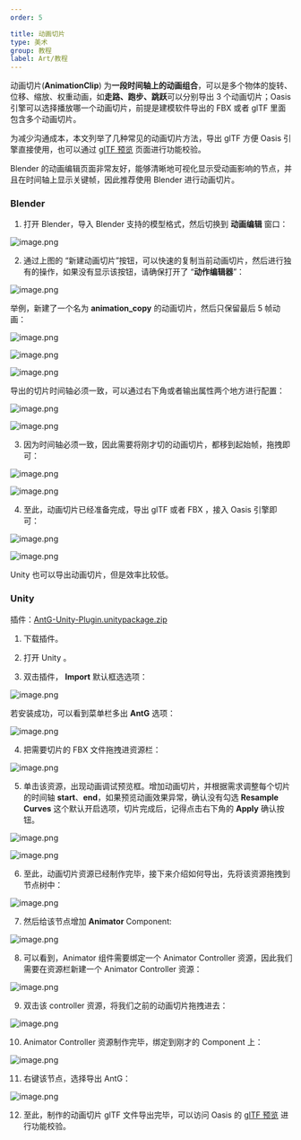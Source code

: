 ```yaml
---
order: 5

title: 动画切片
type: 美术
group: 教程
label: Art/教程
---
```


动画切片(**AnimationClip**) 为**一段时间轴上的动画组合**，可以是多个物体的旋转、位移、缩放、权重动画，如**走路、跑步、跳跃**可以分别导出 3 个动画切片；Oasis 引擎可以选择播放哪一个动画切片，前提是建模软件导出的 FBX 或者 glTF 里面包含多个动画切片。

为减少沟通成本，本文列举了几种常见的动画切片方法，导出 glTF 方便 Oasis 引擎直接使用，也可以通过 [glTF 预览](https://oasisengine.cn/gltf-viewer) 页面进行功能校验。

Blender 的动画编辑页面非常友好，能够清晰地可视化显示受动画影响的节点，并且在时间轴上显示关键帧，因此推荐使用 Blender 进行动画切片。

### Blender

1. 打开 Blender，导入 Blender 支持的模型格式，然后切换到 **动画编辑** 窗口：

![image.png](https://gw.alipayobjects.com/zos/OasisHub/6922d329-6cfa-473d-9fd1-312592e7c307/1622617152228-2c30967c-9203-4ad2-b239-6033cb004bc3.png)

2. 通过上图的 “新建动画切片”按钮，可以快速的复制当前动画切片，然后进行独有的操作，如果没有显示该按钮，请确保打开了 “**动作编辑器**”：

![image.png](https://gw.alipayobjects.com/zos/OasisHub/53cc73a1-17b2-4a4f-ad42-9a8b059fb69c/1622617514416-e0b83cd6-439f-4003-aa23-f85ca0df04dc.png)

举例，新建了一个名为 **animation_copy** 的动画切片，然后只保留最后 5 帧动画：

![image.png](https://gw.alipayobjects.com/zos/OasisHub/fd120209-32a2-4fa1-96d1-a0a1c5c15e25/1622617643472-17314b46-06a6-4368-952a-416814227566.png)

![image.png](https://gw.alipayobjects.com/zos/OasisHub/02947e43-737d-4a56-87e3-e4eda2c4f6d3/1622617795573-fb73aeec-fbb0-4851-9f8a-1a1909b789d8.png)

![image.png](https://gw.alipayobjects.com/zos/OasisHub/5a3b2f6c-3700-4f7e-b187-3863314e416b/1622617813768-69bf92bc-ec55-4b00-9ff8-b7ce324e9526.png)

导出的切片时间轴必须一致，可以通过右下角或者输出属性两个地方进行配置：

![image.png](https://gw.alipayobjects.com/zos/OasisHub/7158a90b-480a-4e24-9be1-5152d9fdf21d/1622617921344-b032018a-3e07-4189-99f6-f76a1157cc85.png)

![image.png](https://gw.alipayobjects.com/zos/OasisHub/7346a75e-4303-4818-b629-ab6c7fadd539/1622617946932-c561c4c6-0f30-466e-859a-f948de54541c.png)

3. 因为时间轴必须一致，因此需要将刚才切的动画切片，都移到起始帧，拖拽即可：

![image.png](https://gw.alipayobjects.com/zos/OasisHub/e8dea5bf-3d29-4ebc-8cde-e44813174639/1622618070076-2d006e34-9dcc-4ead-b97c-c86398b63ba4.png)

![image.png](https://gw.alipayobjects.com/zos/OasisHub/b973b5bf-2068-4e79-ac74-f200c2cf15d4/1622618030553-ac8afb11-cfea-48b7-82e1-9ca1243af167.png)

4. 至此，动画切片已经准备完成，导出 glTF 或者 FBX ，接入 Oasis 引擎即可：

![image.png](https://gw.alipayobjects.com/zos/OasisHub/9e29488b-bbb7-45e7-9385-142b399e39f5/1622618144473-9b9c24eb-2186-408f-8b75-ee41c2bf9dbd.png)

![image.png](https://gw.alipayobjects.com/zos/OasisHub/8013e335-ea1d-4e04-884b-766385810525/1622618286939-c987bfa3-b6a7-46eb-b9cf-f3a7da86bb83.png)

Unity 也可以导出动画切片，但是效率比较低。

### Unity

插件：[AntG-Unity-Plugin.unitypackage.zip](https://www.yuque.com/attachments/yuque/0/2021/zip/381718/1622541632701-4f33e890-5295-4430-8798-d979b8df504f.zip?_lake_card=%7B%22src%22%3A%22https%3A%2F%2Fwww.yuque.com%2Fattachments%2Fyuque%2F0%2F2021%2Fzip%2F381718%2F1622541632701-4f33e890-5295-4430-8798-d979b8df504f.zip%22%2C%22name%22%3A%22AntG-Unity-Plugin.unitypackage.zip%22%2C%22size%22%3A490677%2C%22type%22%3A%22application%2Fzip%22%2C%22ext%22%3A%22zip%22%2C%22status%22%3A%22done%22%2C%22taskId%22%3A%22u4c98eaae-9ce5-43c7-ae94-c26f4ce0c0f%22%2C%22taskType%22%3A%22upload%22%2C%22id%22%3A%22uef3d6075%22%2C%22card%22%3A%22file%22%7D)

1. 下载插件。

2. 打开 Unity 。

3. 双击插件， **Import** 默认框选选项：

![image.png](https://gw.alipayobjects.com/zos/OasisHub/a44674c8-b105-4bfe-b128-46f4685a9758/1622551409520-2797ff27-65e9-4360-aa67-6d8438ec46f7.png)

若安装成功，可以看到菜单栏多出 **AntG** 选项：

![image.png](https://gw.alipayobjects.com/zos/OasisHub/aca2c330-4b8b-44ca-b641-f245b8667e96/1622551587689-1f963ad1-2530-4d5a-b312-25a87e7b99e0.png)

4. 把需要切片的 FBX 文件拖拽进资源栏：

![image.png](https://gw.alipayobjects.com/zos/OasisHub/07feeb22-1cf0-400f-a4d3-3e7f7e45ec5d/1622551819216-1fecbc86-c8e8-4416-82d5-20cd63094fd4.png)

5. 单击该资源，出现动画调试预览框。增加动画切片，并根据需求调整每个切片的时间轴 **start**、**end**，如果预览动画效果异常，确认没有勾选 **Resample Curves** 这个默认开启选项，切片完成后，记得点击右下角的 **Apply** 确认按钮。

![image.png](https://gw.alipayobjects.com/zos/OasisHub/f0de175b-3f2a-4b12-9e45-11df7acfa183/1622552141748-0151be0c-4f6c-40ee-9071-c7bddbc9eb0c.png)

![image.png](https://gw.alipayobjects.com/zos/OasisHub/b7d9d6b0-cd94-4151-b4c4-06b4102bd656/1622552692349-5551e817-70b5-4093-9b40-b9a7dd45c365.png)

6. 至此，动画切片资源已经制作完毕，接下来介绍如何导出，先将该资源拖拽到节点树中：

![image.png](https://gw.alipayobjects.com/zos/OasisHub/5a82bdcb-b1c2-4dfd-942d-85cf441958bd/1622552417304-8b1f1b7b-d99f-47d7-925f-5a70468d4a3e.png)

7. 然后给该节点增加 **Animator** Component:

![image.png](https://gw.alipayobjects.com/zos/OasisHub/34102994-c037-4ad7-be0a-941c24f1347f/1622552470594-9e7df115-24c6-4a16-9a64-a7c28206900e.png)

8. 可以看到，Animator 组件需要绑定一个 Animator Controller 资源，因此我们需要在资源栏新建一个 Animator Controller 资源：

![image.png](https://gw.alipayobjects.com/zos/OasisHub/1d27fbf5-b2a7-4ee8-869d-5ef409e21fe3/1622552588576-858cb05e-f340-4005-885e-429bbb957403.png)

9. 双击该 controller 资源，将我们之前的动画切片拖拽进去：

![image.png](https://gw.alipayobjects.com/zos/OasisHub/135c7ec7-c688-4324-9226-b684a09fec23/1622552779345-91dcf315-cb56-48a5-9f05-86504a59268a.png)

10. Animator Controller 资源制作完毕，绑定到刚才的 Component 上：

![image.png](https://gw.alipayobjects.com/zos/OasisHub/af7a3e74-162c-4c63-b737-09553e8441ad/1622552894104-3693f7fe-2c4d-4dc1-8413-3a3391e11984.png)

11. 右键该节点，选择导出 AntG：

![image.png](https://gw.alipayobjects.com/zos/OasisHub/1bfefe2b-ca58-4cca-a091-9efe8028a4df/1622552925151-16b86fcc-4680-4611-aa32-d3697bbe5086.png)

12. 至此，制作的动画切片 glTF 文件导出完毕，可以访问 Oasis 的 [glTF 预览](https://oasisengine.cn/gltf-viewer) 进行功能校验。

